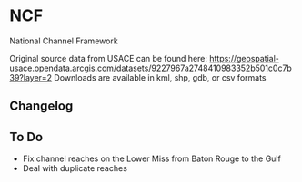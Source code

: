 # NCF
National Channel Framework

Original source data from USACE can be found here:
<https://geospatial-usace.opendata.arcgis.com/datasets/9227967a2748410983352b501c0c7b39?layer=2>
Downloads are available in kml, shp, gdb, or csv formats

## Changelog


## To Do
- Fix channel reaches on the Lower Miss from Baton Rouge to the Gulf
- Deal with duplicate reaches
